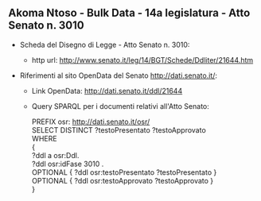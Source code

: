 ## Akoma Ntoso - Bulk Data - 14a legislatura - Atto Senato n. 3010 ##

* Scheda del Disegno di Legge - Atto Senato n. 3010:
	* http url: http://www.senato.it/leg/14/BGT/Schede/Ddliter/21644.htm

* Riferimenti al sito OpenData del Senato http://dati.senato.it/:
	* Link OpenData: http://dati.senato.it/ddl/21644
	* Query SPARQL per i documenti relativi all'Atto Senato:

        PREFIX osr: <http://dati.senato.it/osr/>  
		SELECT DISTINCT ?testoPresentato ?testoApprovato  
		WHERE  
		{  
		    ?ddl a osr:Ddl.  
		    ?ddl osr:idFase 3010 .  
		    OPTIONAL { ?ddl osr:testoPresentato ?testoPresentato }  
		    OPTIONAL { ?ddl osr:testoApprovato ?testoApprovato }  
		}
		